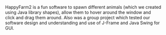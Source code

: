 HappyFarm2 is a fun software to spawn different animals (which we created using Java library shapes), allow them to hover around the window
and click and drag them around. Also was a group project which tested our software design and understanding and use of J-Frame and Java Swing for GUI.
